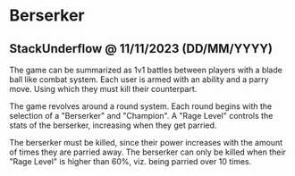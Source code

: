 # Berserker
## StackUnderflow @ 11/11/2023 (DD/MM/YYYY)

The game can be summarized as 1v1 battles between players with a blade ball like combat system.
Each user is armed with an ability and a parry move. Using which they must kill their counterpart.

The game revolves around a round system. Each round begins with the selection of a "Berserker" and "Champion". 
A "Rage Level" controls the stats of the berserker, increasing when they get parried.

The berserker must be killed, since their power increases with the amount of times they are parried away. 
The berserker can only be killed when their "Rage Level" is higher than 60%, viz. being parried over 10 times.
